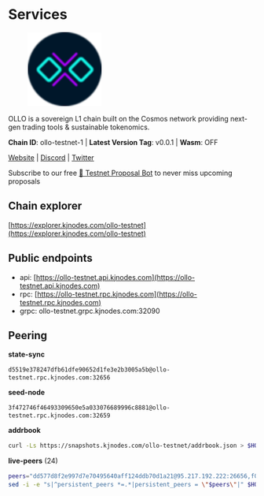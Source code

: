 # Services

<figure><img src="https://raw.githubusercontent.com/kj89/cosmos-images/main/logos/ollo.png" width="150" alt=""><figcaption></figcaption></figure>

OLLO is a sovereign L1 chain built on the Cosmos network providing  next-gen trading tools & sustainable tokenomics.

**Chain ID**: ollo-testnet-1 | **Latest Version Tag**: v0.0.1 | **Wasm**: OFF

[Website](https://www.ollostation.zone) | [Discord](https://discord.com/invite/GxBqZ9mSSm) | [Twitter](https://twitter.com/OLLOStation)



Subscribe to our free [🤖 Testnet Proposal Bot](https://t.me/kjnodes_testnet_proposal_bot) to never miss upcoming proposals


## Chain explorer
[https://explorer.kjnodes.com/ollo-testnet](https://explorer.kjnodes.com/ollo-testnet)

## Public endpoints

* api: [https://ollo-testnet.api.kjnodes.com](https://ollo-testnet.api.kjnodes.com)
* rpc: [https://ollo-testnet.rpc.kjnodes.com](https://ollo-testnet.rpc.kjnodes.com)
* grpc: ollo-testnet.grpc.kjnodes.com:32090

## Peering

**state-sync**

```text
d5519e378247dfb61dfe90652d1fe3e2b3005a5b@ollo-testnet.rpc.kjnodes.com:32656
```

**seed-node**

```text
3f472746f46493309650e5a033076689996c8881@ollo-testnet.rpc.kjnodes.com:32659
```

**addrbook**
```bash
curl -Ls https://snapshots.kjnodes.com/ollo-testnet/addrbook.json > $HOME/.ollo/config/addrbook.json
```

**live-peers** (24)
```bash
peers="dd577d8f2e997d7e70495640aff124ddb70d1a21@95.217.192.222:26656,f09d8e2ada2d1d66a9cc8213a1d8ca7c6e5a29a6@65.108.79.57:54656,d5519e378247dfb61dfe90652d1fe3e2b3005a5b@65.109.68.190:32656,742d7dccc98ccc2b30abb6ea172fc2175782db50@148.251.91.185:26656,2a8f0fada8b8b71b8154cf30ce44aebea1b5fe3d@162.19.238.122:26656,da8d3ca8e1c147f0037b1c43ad3de7174f5ec1b7@209.145.59.224:26656,dba5e8b41c4e369418f83a449966e4eb7ca05cd4@65.109.23.114:18156,3ea40f63890f10272201edf96d2a49e197e52091@65.108.105.48:18156,69d2c02f413bea1376f5398646f0c2ce0f82d62e@141.94.73.93:26656,9865c6e15faced6643adc228e3a59744e1b4e277@116.203.29.162:46656,60a8fdd419c20f509cf590a10978827bcf1cf25c@161.97.99.251:11656,d6c5ff021b091a1fd93b9f811cf7fca0d31e8510@65.108.238.61:46656,032845b1a798108bfc1fd91ebe5bdbbccd4a34d8@135.181.221.186:32656,42beefd08b5f8580177d1506220db3a548090262@65.108.195.29:26116,5c2a752c9b1952dbed075c56c600c3a79b58c395@195.3.220.135:27006,799dff05af5d30477f44c816753ff89104b2b8b5@116.202.227.117:32656,e709b708ea24ed8fefb5c82cc460bb485b403960@83.8.202.197:28656,b5f55cfc7b4d19f2dd3cdc71795f5a81e2c67f96@38.242.232.72:26656,15bcdea616c717eb4356e125d4f631aaa596dfd5@65.108.77.106:26929,80c6ccc9523bd59a0420e76e8355f46fb61bf74f@65.109.93.58:33656,e8bdc07477c4a49acf1a4c91e3dc34fe2372169e@161.97.153.160:26656,cba0eacc21eaddadc8903d503b1db12dd002fd0f@65.108.226.183:18156,e2d59891f1aed38fe8884c63e0bb00f8ddc41b6f@5.78.46.66:26656,ade4d8bc8cbe014af6ebdf3cb7b1e9ad36f412c0@176.9.82.221:18156"
sed -i -e "s|^persistent_peers *=.*|persistent_peers = \"$peers\"|" $HOME/.ollo/config/config.toml
```

